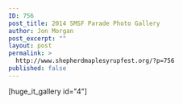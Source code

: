 ```yaml
---
ID: 756
post_title: 2014 SMSF Parade Photo Gallery
author: Jon Morgan
post_excerpt: ""
layout: post
permalink: >
  http://www.shepherdmaplesyrupfest.org/?p=756
published: false
---
```

[huge_it_gallery id="4"]
